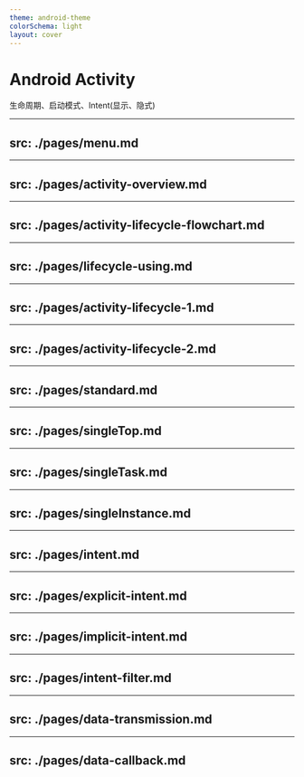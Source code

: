 ```yaml
---
theme: android-theme
colorSchema: light
layout: cover
---
```



# Android Activity

生命周期、启动模式、Intent(显示、隐式)

---
src: ./pages/menu.md
---

---
src: ./pages/activity-overview.md
---

---
src: ./pages/activity-lifecycle-flowchart.md
---

---
src: ./pages/lifecycle-using.md
---

---
src: ./pages/activity-lifecycle-1.md
---

---
src: ./pages/activity-lifecycle-2.md
---

---
src: ./pages/standard.md
---

---
src: ./pages/singleTop.md
---

---
src: ./pages/singleTask.md
---

---
src: ./pages/singleInstance.md
---

---
src: ./pages/intent.md
---

---
src: ./pages/explicit-intent.md
---

---
src: ./pages/implicit-intent.md
---

---
src: ./pages/intent-filter.md
---

---
src: ./pages/data-transmission.md
---

---
src: ./pages/data-callback.md
---
